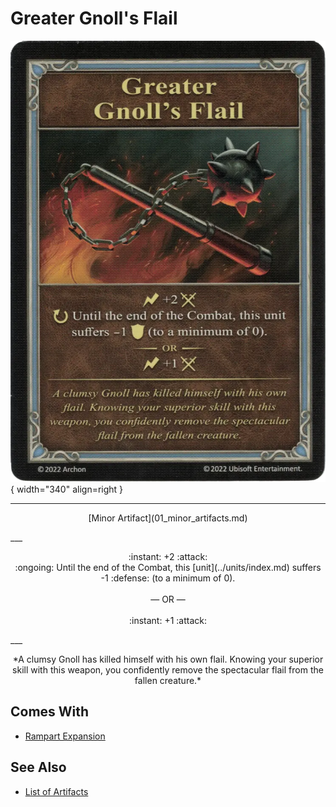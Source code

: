 # Greater Gnoll's Flail

![Greater Gnoll's Flail](../assets/artifacts_minor-greater_gnolls_flail.webp){ width="340" align=right }
___
<p style="text-align: center;" markdown>[Minor Artifact](01_minor_artifacts.md)</p>
___
<p style="text-align: center;" markdown>:instant: +2 :attack:<br>:ongoing: Until the end of the Combat, this [unit](../units/index.md) suffers -1 :defense: (to a minimum of 0).<br><br>— OR —<br><br>:instant: +1 :attack:</p>
___
<p style="text-align: center;" markdown>*A clumsy Gnoll has killed himself with his own flail. Knowing your superior skill with this weapon, you confidently remove the spectacular flail from the fallen creature.*</p>


## Comes With

- [Rampart Expansion](../content/rampart_expansion.md)


## See Also


- [List of Artifacts](index.md)
